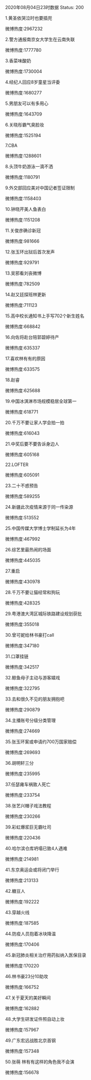 2020年08月04日23时数据
Status: 200

1.黄圣依哭泣时也要插兜

微博热度:2967232

2.警方通报南京女大学生在云南失联

微博热度:1777780

3.香菜味酸奶

微博热度:1730004

4.经纪人回应8岁童星当评委

微博热度:1680277

5.男朋友可以有多用心

微博热度:1643709

6.关晓彤霸气臭脸妆

微博热度:1525194

7.CBA

微博热度:1288601

8.头顶牛奶游泳一滴不洒

微博热度:1180791

9.外交部回应美对中国记者签证限制

微博热度:1158403

10.钟晓芹美人鱼表白

微博热度:1151208

11.关俊彦确诊新冠

微博热度:981666

12.张玉环出狱后首次发声

微博热度:929791

13.吴邪看刘丧微博

微博热度:782509

14.赵又廷探班林更新

微博热度:711123

15.高中校长通知书上手写702个新生姓名

微博热度:668842

16.向佐将赴台陪郭碧婷待产

微博热度:635337

17.喜欢林有有的原因

微博热度:633575

18.赵睿

微博热度:625688

19.中国冰淇淋市场规模稳居全球第一

微博热度:618771

20.千万不要让家人学会拍一拍

微博热度:616043

21.中奖后要不要告诉身边人

微博热度:605168

22.LOFTER

微博热度:605091

23.二十不惑预告

微博热度:589255

24.新疆此次疫情来源于同一传染源

微博热度:513552

25.中国传媒大学博士学制延长为4年

微博热度:467992

26.综艺里最热闹的场面

微博热度:445035

27.重启

微博热度:430978

28.千万不要让猫经常和狗玩

微博热度:428325

29.粤港澳大湾区城际铁路建设规划获批

微博热度:355018

30.曾可妮给林书豪打call

微博热度:347180

31.口罩挂链

微博热度:342517

32.鲸鱼母子主动与游客嬉戏

微博热度:322795

33.去和很久不见的朋友拥抱吧

微博热度:290879

34.主播账号分级分类管理

微博热度:274669

35.张玉环案或申请约700万国家赔偿

微博热度:269693

36.胡明轩三分

微博热度:235995

37.任瑟雍车祸致人死亡

微博热度:233754

38.张艺兴帽子戏法教程

微博热度:230266

39.彩虹爆浆巨无霸吐司

微博热度:220436

40.哈尔滨仓库坍塌已致4人遇难

微博热度:214981

41.东京奥运会或将闭门举行

微博热度:213133

42.糖豆人

微博热度:192222

43.穿越火线

微博热度:187585

44.防疫人员抱着冰块降温

微博热度:170406

45.新冠肺炎相关治疗用药拟纳入医保目录

微博热度:170220

46.林书豪23分10助攻

微博热度:166752

47.关于夏天的美好瞬间

微博热度:162882

48.大学生研发证件照自动上妆

微博热度:157967

49.广东宏远战胜北京首钢

微博热度:157348

50.张萌 林有有这样的角色我不会演

微博热度:156678

